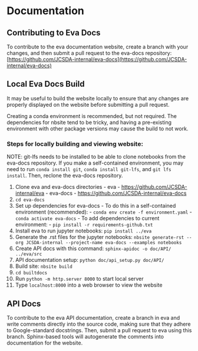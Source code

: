# Documentation



## Contributing to Eva Docs

To contribute to the eva documentation website, create a branch with your changes, and then submit a pull request to the eva-docs repository: [https://github.com/JCSDA-internal/eva-docs](https://github.com/JCSDA-internal/eva-docs)


## Local Eva Docs Build

It may be useful to build the website locally to ensure that any changes are properly displayed on the website before submitting a pull request.

Creating a conda environment is recommended, but not required. The dependencies for nbsite tend to be tricky, and having a pre-existing environment with other package versions may cause the build to not work.

### Steps for locally building and viewing website:

NOTE: git-lfs needs to be installed to be able to clone notebooks from the eva-docs repository. If you make a self-contained environment, you may need to run `conda install git`, `conda install git-lfs`, and `git lfs install`. Then, reclone the eva-docs repository.

1. Clone eva and eva-docs directories
        -  eva - https://github.com/JCSDA-internal/eva
        - eva-docs - https://github.com/JCSDA-internal/eva-docs
2. `cd eva-docs`
3. Set up dependencies for eva-docs
        - To do this in a self-contained environment (recommended):
                - `conda env create -f environment.yaml`
                - `conda activate eva-docs`
        - To add dependencies to current environment:
                - `pip install -r requirements-github.txt`
6. Install eva to run jupyter notebooks: `pip install ../eva`
7. Generate the .rst files for the jupyter notebooks: `nbsite generate-rst --org JCSDA-internal --project-name eva-docs --examples notebooks`
8. Create API docs with this command: `sphinx-apidoc -o doc/API/ ../eva/src`
9. API documentation setup: `python doc/api_setup.py doc/API/`
10. Build site: `nbsite build`
11. `cd builtdocs`
12. Run `python -m http.server 8000` to start local server
13. Type `localhost:8000` into a web browser to view the website



## API Docs

To contribute to the eva API documentation, create a branch in eva and write comments directly into the source code, making sure that they adhere to Google-standard docstrings. Then, submit a pull request to eva using this branch. Sphinx-based tools will autogenerate the comments into documentation for the website.
